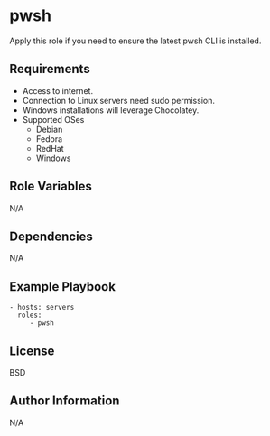 pwsh
=========

Apply this role if you need to ensure the latest pwsh CLI is installed. 

Requirements
------------

- Access to internet. 
- Connection to Linux servers need sudo permission.
- Windows installations will leverage Chocolatey.
- Supported OSes
  - Debian
  - Fedora
  - RedHat
  - Windows

Role Variables
--------------

N/A

Dependencies
------------

N/A

Example Playbook
----------------

    - hosts: servers
      roles:
         - pwsh

License
-------

BSD

Author Information
------------------

N/A
